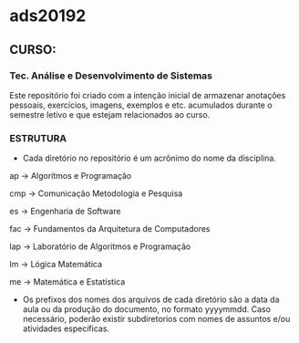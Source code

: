 # ads20192
## CURSO:
### Tec. Análise e Desenvolvimento de Sistemas

Este repositório foi criado com a intenção inicial de armazenar anotações pessoais, exercícios, imagens, exemplos e etc. acumulados durante o semestre letivo e que estejam relacionados ao curso.

### ESTRUTURA
- Cada diretório no repositório é um acrônimo do nome da disciplina.

ap  -> Algorítmos e Programação

cmp -> Comunicação Metodologia e Pesquisa

es  -> Engenharia de Software

fac -> Fundamentos da Arquitetura de Computadores

lap -> Laboratório de Algoritmos e Programação

lm  -> Lógica Matemática

me  -> Matemática e Estatística


- Os prefixos dos nomes dos arquivos de cada diretório são a data da aula ou da produção do documento, no formato yyyymmdd. Caso necessário, poderão existir subdiretorios com nomes de assuntos e/ou atividades específicas. 
